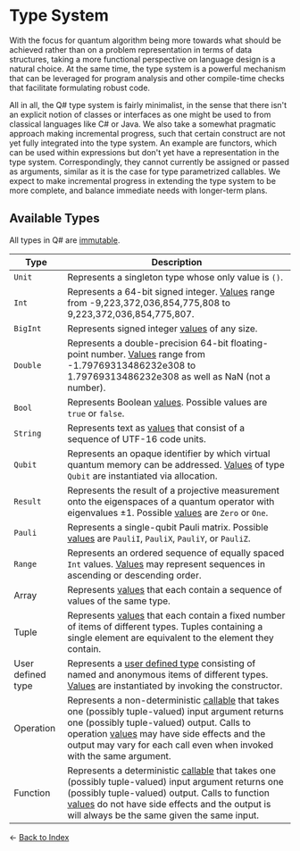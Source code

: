 # Type System

With the focus for quantum algorithm being more towards what should be achieved rather than on a problem representation in terms of data structures, taking a more functional perspective on language design is a natural choice. At the same time, the type system is a powerful mechanism that can be leveraged for program analysis and other compile-time checks that facilitate formulating robust code. 

All in all, the Q# type system is fairly minimalist, in the sense that there isn't an explicit notion of classes or interfaces as one might be used to from classical languages like C# or Java. We also take a somewhat pragmatic approach making incremental progress, such that certain construct are not yet fully integrated into the type system. An example are functors, which can be used within expressions but don't yet have a representation in the type system. Correspondingly, they cannot currently be assigned or passed as arguments, similar as it is the case for type parametrized callables.
We expect to make incremental progress in extending the type system to be more complete, and balance immediate needs with longer-term plans. 

## Available Types

All types in Q# are [immutable](https://github.com/microsoft/qsharp-language/blob/main/Specifications/Language/4_TypeSystem/Immutability.md#immutability). 

Type | Description
---------|----------
 `Unit` | Represents a singleton type whose only value is `()`.
 `Int` | Represents a 64-bit signed integer. [Values](https://github.com/microsoft/qsharp-language/blob/main/Specifications/Language/3_Expressions/ValueLiterals.md#int-literals) range from -9,223,372,036,854,775,808 to 9,223,372,036,854,775,807.
 `BigInt` | Represents signed integer [values](https://github.com/microsoft/qsharp-language/blob/main/Specifications/Language/3_Expressions/ValueLiterals.md#bigint-literals) of any size.
 `Double` | Represents a double-precision 64-bit floating-point number. [Values](https://github.com/microsoft/qsharp-language/blob/main/Specifications/Language/3_Expressions/ValueLiterals.md#double-literals) range from -1.79769313486232e308 to 1.79769313486232e308 as well as NaN (not a number).
 `Bool` | Represents Boolean [values](https://github.com/microsoft/qsharp-language/blob/main/Specifications/Language/3_Expressions/ValueLiterals.md#bool-literals). Possible values are `true` or `false`.
 `String` | Represents text as [values](https://github.com/microsoft/qsharp-language/blob/main/Specifications/Language/3_Expressions/ValueLiterals.md#string-literals) that consist of a sequence of UTF-16 code units. 
 `Qubit` | Represents an opaque identifier by which virtual quantum memory can be addressed. [Values](https://github.com/microsoft/qsharp-language/blob/main/Specifications/Language/3_Expressions/ValueLiterals.md#qubit-literals) of type `Qubit` are instantiated via allocation.
 `Result` | Represents the result of a projective measurement onto the eigenspaces of a quantum operator with eigenvalues ±1. Possible [values](https://github.com/microsoft/qsharp-language/blob/main/Specifications/Language/3_Expressions/ValueLiterals.md#result-literals) are `Zero` or `One`. 
 `Pauli` | Represents a single-qubit Pauli matrix. Possible [values](https://github.com/microsoft/qsharp-language/blob/main/Specifications/Language/3_Expressions/ValueLiterals.md#pauli-literals) are `PauliI`, `PauliX`, `PauliY`, or `PauliZ`.
 `Range` | Represents an ordered sequence of equally spaced `Int` values. [Values](https://github.com/microsoft/qsharp-language/blob/main/Specifications/Language/3_Expressions/ValueLiterals.md#range-literals) may represent sequences in ascending or descending order.
 Array | Represents [values](https://github.com/microsoft/qsharp-language/blob/main/Specifications/Language/3_Expressions/ValueLiterals.md#array-literals) that each contain a sequence of values of the same type.
 Tuple | Represents [values](https://github.com/microsoft/qsharp-language/blob/main/Specifications/Language/3_Expressions/ValueLiterals.md#tuple-literals) that each contain a fixed number of items of different types. Tuples containing a single element are equivalent to the element they contain.
 User defined type | Represents a [user defined type](https://github.com/microsoft/qsharp-language/blob/main/Specifications/Language/1_ProgramStructure/2_TypeDeclarations.md#type-declarations) consisting of named and anonymous items of different types. [Values](https://github.com/microsoft/qsharp-language/blob/main/Specifications/Language/3_Expressions/ValueLiterals.md#literals-for-user-defined-types) are instantiated by invoking the constructor. 
 Operation | Represents a non-deterministic [callable](https://github.com/microsoft/qsharp-language/blob/main/Specifications/Language/4_TypeSystem/OperationsAndFunctions.md#operations-and-functions) that takes one (possibly tuple-valued) input argument returns one (possibly tuple-valued) output. Calls to operation [values](https://github.com/microsoft/qsharp-language/blob/main/Specifications/Language/3_Expressions/ValueLiterals.md#operation-literals) may have side effects and the output may vary for each call even when invoked with the same argument.
 Function | Represents a deterministic [callable](https://github.com/microsoft/qsharp-language/blob/main/Specifications/Language/4_TypeSystem/OperationsAndFunctions.md#operations-and-functions) that takes one (possibly tuple-valued) input argument returns one (possibly tuple-valued) output. Calls to function [values](https://github.com/microsoft/qsharp-language/blob/main/Specifications/Language/3_Expressions/ValueLiterals.md#function-literals) do not have side effects and the output is will always be the same given the same input. 


← [Back to Index](https://github.com/microsoft/qsharp-language/tree/main/Specifications/Language#index)